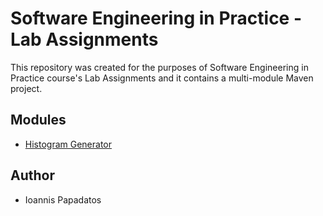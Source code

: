 # Software Engineering in Practice - Lab Assignments

This repository was created for the purposes of Software Engineering in Practice course's Lab Assignments and it contains a multi-module Maven project.

## Modules

- [Histogram Generator](./seip2022_practical_assignments/gradeshistogram/)

## Author

- Ioannis Papadatos
